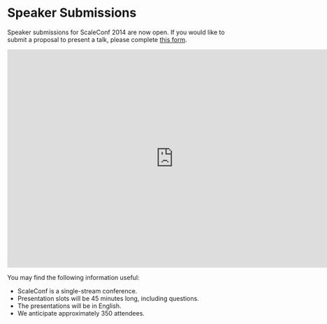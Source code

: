 # Speaker Submissions

Speaker submissions for ScaleConf 2014 are now open. If you would like to submit a proposal to present a talk, please complete [this form](https://docs.google.com/forms/d/1gdB_3A7t7pdqYHXob46_4svGnLsphJHJfAsqM81dcXM/viewform?embedded=true).

<iframe src="https://docs.google.com/forms/d/1gdB_3A7t7pdqYHXob46_4svGnLsphJHJfAsqM81dcXM/viewform?embedded=true" width="760" height="500" frameborder="0" marginheight="0" marginwidth="0">Loading...</iframe>

You may find the following information useful:
* ScaleConf is a single-stream conference.
* Presentation slots will be 45 minutes long, including questions.
* The presentations will be in English.
* We anticipate approximately 350 attendees.
